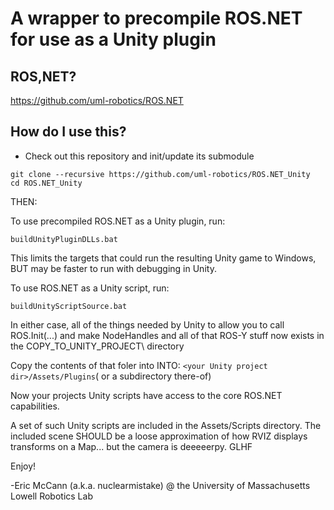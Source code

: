 # A wrapper to precompile ROS.NET for use as a Unity plugin

## ROS,NET?
https://github.com/uml-robotics/ROS.NET

## How do I use this?
- Check out this repository and init/update its submodule
```
git clone --recursive https://github.com/uml-robotics/ROS.NET_Unity
cd ROS.NET_Unity
```

THEN:

To use precompiled ROS.NET as a Unity plugin, run:
```
buildUnityPluginDLLs.bat
```
This limits the targets that could run the resulting Unity game to Windows, BUT may be faster to run with debugging in Unity.

To use ROS.NET as a Unity script, run:
```
buildUnityScriptSource.bat
```

In either case, all of the things needed by Unity to allow you to call ROS.Init(...) and make NodeHandles and all of that ROS-Y stuff
	now exists in the COPY_TO_UNITY_PROJECT\ directory
	
Copy the contents of that foler into 
INTO: ```<your Unity project dir>/Assets/Plugins```( or a subdirectory there-of)

Now your projects Unity scripts have access to the core ROS.NET capabilities.

A set of such Unity scripts are included in the Assets/Scripts directory.
The included scene SHOULD be a loose approximation of how RVIZ displays transforms on a Map... but the camera is deeeeerpy. GLHF

Enjoy!

-Eric McCann (a.k.a. nuclearmistake) @ the University of Massachusetts Lowell Robotics Lab
